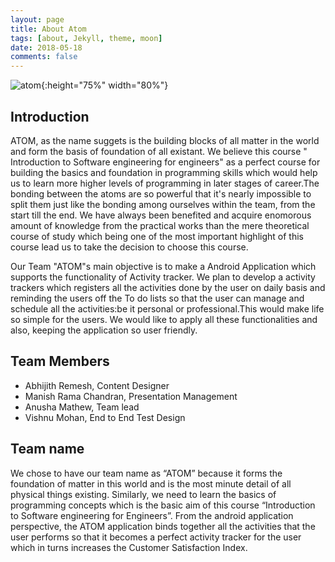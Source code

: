 ```yaml
---
layout: page
title: About Atom
tags: [about, Jekyll, theme, moon]
date: 2018-05-18
comments: false
---
```


![atom]({{site.baseurl}}/images/atom.png "Team Logo"){:height="75%" width="80%"} 

## Introduction

ATOM, as the name suggets is the building blocks of all matter in the world and form the basis of foundation of all existant. We believe this course " Introduction to Software engineering for engineers" as a perfect course for building the basics and foundation in programming skills which would help us to learn more higher levels of programming in later stages of career.The bonding between the atoms are so powerful that it's nearly impossible to split them just like the bonding among ourselves within the team, from the start till the end. We have always been benefited and acquire enomorous amount of knowledge from the practical works than the mere theoretical course of study which being one of the most important highlight of this course lead us to take the decision to choose this course.

Our Team "ATOM"s main objective is to make a Android Application which supports the functionality of Activity tracker. We plan to develop a activity trackers which registers all the activities done by the user on daily basis and reminding the users off the To do lists so that the user can manage and schedule all the activities:be it personal or professional.This would make life so simple for the users. We would like to apply all these functionalities and also, keeping the application so user friendly.

## Team Members
* Abhijith Remesh, Content Designer
* Manish Rama Chandran, Presentation Management
* Anusha Mathew, Team lead
* Vishnu Mohan, End to End Test Design

## Team name
We chose to have our team name as “ATOM” because it forms the foundation of matter in this world and is the most minute detail of all physical things existing. Similarly, we need to learn the basics of programming concepts which is the basic aim of this course “Introduction to Software engineering for Engineers”. From the android application perspective, the ATOM application binds together all the activities that the user performs so that it becomes a perfect activity tracker for the user which in turns increases the Customer Satisfaction Index. 



